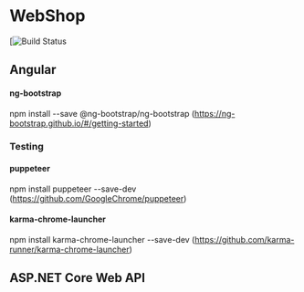 # WebShop

[![Build Status](https://travis-ci.org/KThaulow/WebShop.svg?branch=master)

## Angular
#### ng-bootstrap
npm install --save @ng-bootstrap/ng-bootstrap
(https://ng-bootstrap.github.io/#/getting-started)

### Testing
#### puppeteer
npm install puppeteer --save-dev
(https://github.com/GoogleChrome/puppeteer)

#### karma-chrome-launcher
npm install karma-chrome-launcher --save-dev
(https://github.com/karma-runner/karma-chrome-launcher)


## ASP.NET Core Web API
